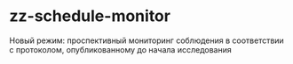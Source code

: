 # zz-schedule-monitor
Новый режим: проспективный мониторинг соблюдения в соответствии с протоколом, опубликованному до начала исследования
